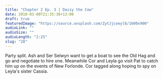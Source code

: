 ```yaml
---
title: "Chapter 2 Ep. 3 | Daisy the Cow"
date: 2018-03-08T21:35:38+13:00
draft: true
featuredImage: "https://source.unsplash.com/ZytJjcoeyl8/1600x900"
audioLink: ""
audioSize: ""
audioLength: "2:25"
slug: "28"
---
```


Party split. Ash and Ser Selwyn want to get a boat to see the Old Hag and go and negotiate to hire one. Meanwhile Cor and Leyla go visit Pat to catch him up on the events of New Forlonde. Cor tagged along hoping to spy on Leyla's sister Cassia.
